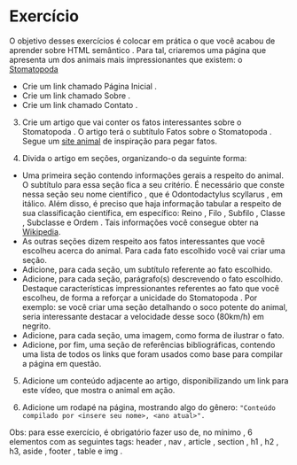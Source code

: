 # Exercício

O objetivo desses exercícios é colocar em prática o que você acabou de aprender sobre HTML semântico .
Para tal, criaremos uma página que apresenta um dos animais mais impressionantes que existem: o [Stomatopoda](https://www.nationalgeographic.com/science/article/natures-most-amazing-eyes-just-got-a-bit-weirder)
* Crie um link chamado Página Inicial .
* Crie um link chamado Sobre .
* Crie um link chamado Contato .

3. Crie um artigo que vai conter os fatos interessantes sobre o Stomatopoda . O artigo terá o subtítulo Fatos sobre o Stomatopoda . Segue um [site animal](https://theoatmeal.com/comics/mantis_shrimp) de inspiração para pegar fatos.

4. Divida o artigo em seções, organizando-o da seguinte forma:
* Uma primeira seção contendo informações gerais a respeito do animal. O subtítulo para essa seção fica a seu critério. É necessário que conste nessa seção seu nome científico , que é Odontodactylus scyllarus , em itálico. Além disso, é preciso que haja informação tabular a respeito de sua classificação científica, em específico: Reino , Filo , Subfilo , Classe , Subclasse e Ordem . Tais informações você consegue obter na [Wikipedia](https://pt.wikipedia.org/wiki/Stomatopoda).
* As outras seções dizem respeito aos fatos interessantes que você escolheu acerca do animal. Para cada fato escolhido você vai criar uma seção.
* Adicione, para cada seção, um subtítulo referente ao fato escolhido.
* Adicione, para cada seção, parágrafo(s) descrevendo o fato escolhido. Destaque características impressionantes referentes ao fato que você escolheu, de forma a reforçar a unicidade do Stomatopoda . Por exemplo: se você criar uma seção detalhando o soco potente do animal, seria interessante destacar a velocidade desse soco (80km/h) em negrito.
* Adicione, para cada seção, uma imagem, como forma de ilustrar o fato.
* Adicione, por fim, uma seção de referências bibliográficas, contendo uma lista de todos os links que foram usados como base para compilar a página em questão.
5. Adicione um conteúdo adjacente ao artigo, disponibilizando um link para este vídeo, que mostra o animal em ação.

6. Adicione um rodapé na página, mostrando algo do gênero:
`"Conteúdo compilado por <insere seu nome>, <ano atual>".`

Obs: para esse exercício, é obrigatório fazer uso de, no mínimo , 6 elementos com as seguintes tags: header , nav , article , section , h1 , h2 , h3, aside , footer , table e img .